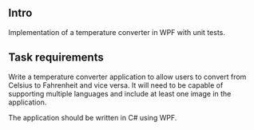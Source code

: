 ## Intro

Implementation of a temperature converter in WPF with unit tests.

## Task requirements

Write a temperature converter application to allow users to convert from Celsius to 
Fahrenheit and vice versa. It will need to be capable of supporting multiple languages 
and include at least one image in the application.

The application should be written in C# using WPF.


